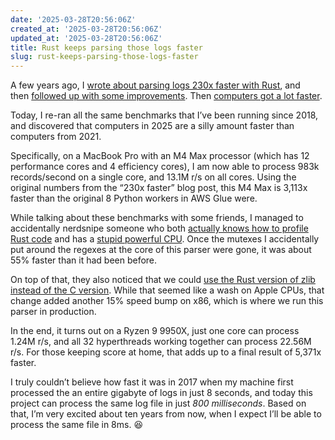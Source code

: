 ```yaml
---
date: '2025-03-28T20:56:06Z'
created_at: '2025-03-28T20:56:06Z'
updated_at: '2025-03-28T20:56:06Z'
title: Rust keeps parsing those logs faster
slug: rust-keeps-parsing-those-logs-faster
---
```

A few years ago, I [wrote about parsing logs 230x faster with Rust](https://andre.arko.net/2018/10/25/parsing-logs-230x-faster-with-rust/), and then [followed up with some improvements](https://andre.arko.net/2019/01/11/parsing-logs-faster-with-rust-continued/). Then [computers got a lot faster](https://andre.arko.net/2022/03/13/parsing-logs-faster-with-rust-revisited/).

Today, I re-ran all the same benchmarks that I’ve been running since 2018, and discovered that computers in 2025 are a silly amount faster than computers from 2021.

Specifically, on a MacBook Pro with an M4 Max processor (which has 12 performance cores and 4 efficiency cores), I am now able to process 983k records/second on a single core, and 13.1M r/s on all cores. Using the original numbers from the “230x faster” blog post, this M4 Max is 3,113x faster than the original 8 Python workers in AWS Glue were.

While talking about these benchmarks with some friends, I managed to accidentally nerdsnipe someone who both [actually knows how to profile Rust code](https://github.com/rubytogether/kirby/pull/37) and has a [stupid powerful CPU](https://www.amd.com/en/products/processors/desktops/ryzen/9000-series/amd-ryzen-9-9950x.html). Once the mutexes I accidentally put around the regexes at the core of this parser were gone, it was about 55% faster than it had been before.

On top of that, they also noticed that we could [use the Rust version of zlib instead of the C version](https://github.com/rubytogether/kirby/pull/38). While that seemed like a wash on Apple CPUs, that change added another 15% speed bump on x86, which is where we run this parser in production.

In the end, it turns out on a Ryzen 9 9950X, just one core can process 1.24M r/s, and all 32 hyperthreads working together can process 22.56M r/s. For those keeping score at home, that adds up to a final result of 5,371x faster.

I truly couldn’t believe how fast it was in 2017 when my machine first processed the an entire gigabyte of logs in just 8 seconds, and today this project can process the same log file in just _800 milliseconds_. Based on that, I’m very excited about ten years from now, when I expect I’ll be able to process the same file in 8ms. 😆
